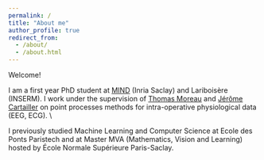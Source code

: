 ```yaml
---
permalink: /
title: "About me"
author_profile: true
redirect_from: 
  - /about/
  - /about.html
---
```

Welcome!

I am a first year PhD student at [MIND](https://team.inria.fr/mind/) (Inria Saclay) and Lariboisère (INSERM). I work under the supervision of [Thomas Moreau](https://tommoral.github.io) and [Jérôme Cartailler](https://scholar.google.com/citations?user=9ZMnTioAAAAJ&hl=fr) on point processes methods for intra-operative physiological data (EEG, ECG). \\

I previously studied Machine Learning and Computer Science at Ecole des Ponts Paristech and at Master MVA (Mathematics, Vision and Learning) hosted by École Normale Supérieure Paris-Saclay.